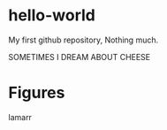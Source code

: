 # hello-world
My first github repository, Nothing much.

SOMETIMES I DREAM ABOUT CHEESE
# Figures
lamarr
